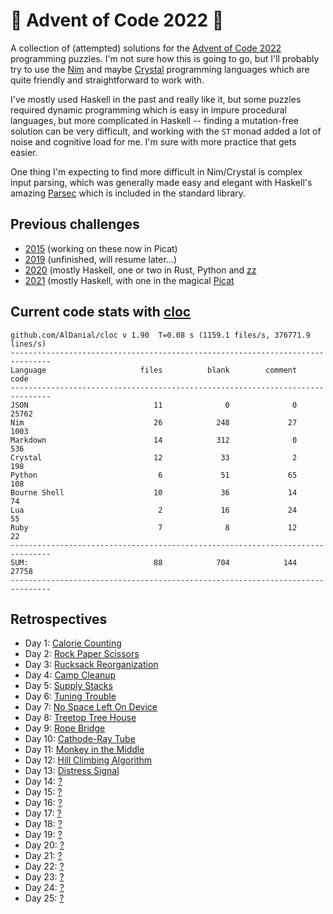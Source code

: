 # 🎄 Advent of Code 2022 🎄

A collection of (attempted) solutions for the [Advent of Code 2022](https://adventofcode.com/2022/) programming puzzles. I'm not sure how this is going to go, but I'll probably try to use the [Nim](https://nim-lang.org) and maybe [Crystal](https://crystal-lang.org) programming languages which are quite friendly and straightforward to work with.

I've mostly used Haskell in the past and really like it, but some puzzles required dynamic programming which is easy in impure procedural languages, but more complicated in Haskell -- finding a mutation-free solution can be very difficult, and working with the `ST` monad added a lot of noise and cognitive load for me. I'm sure with more practice that gets easier.

One thing I'm expecting to find more difficult in Nim/Crystal is complex input parsing, which was generally made easy and elegant with Haskell's amazing [Parsec](https://wiki.haskell.org/Parsec) which is included in the standard library.

## Previous challenges

* [2015](https://github.com/DestyNova/advent_of_code_2015) (working on these now in Picat)
* [2019](https://github.com/destynova/advent_of_code_2019) (unfinished, will resume later...)
* [2020](https://github.com/destynova/advent_of_code_2020) (mostly Haskell, one or two in Rust, Python and [zz](https://github.com/zetzit/zz)
* [2021](https://github.com/destynova/advent_of_code_2021) (mostly Haskell, with one in the magical [Picat](http://www.picat-lang.org)

## Current code stats with [cloc](https://github.com/AlDanial/cloc)

```
github.com/AlDanial/cloc v 1.90  T=0.08 s (1159.1 files/s, 376771.9 lines/s)
-------------------------------------------------------------------------------
Language                     files          blank        comment           code
-------------------------------------------------------------------------------
JSON                            11              0              0          25762
Nim                             26            248             27           1003
Markdown                        14            312              0            536
Crystal                         12             33              2            198
Python                           6             51             65            108
Bourne Shell                    10             36             14             74
Lua                              2             16             24             55
Ruby                             7              8             12             22
-------------------------------------------------------------------------------
SUM:                            88            704            144          27758
-------------------------------------------------------------------------------
```

## Retrospectives

* Day 1: [Calorie Counting](https://github.com/DestyNova/advent_of_code_2022/blob/main/1)
* Day 2: [Rock Paper Scissors](https://github.com/DestyNova/advent_of_code_2022/blob/main/2)
* Day 3: [Rucksack Reorganization](https://github.com/DestyNova/advent_of_code_2022/blob/main/3)
* Day 4: [Camp Cleanup](https://github.com/DestyNova/advent_of_code_2022/blob/main/4)
* Day 5: [Supply Stacks](https://github.com/DestyNova/advent_of_code_2022/blob/main/5)
* Day 6: [Tuning Trouble](https://github.com/DestyNova/advent_of_code_2022/blob/main/6)
* Day 7: [No Space Left On Device](https://github.com/DestyNova/advent_of_code_2022/blob/main/7)
* Day 8: [Treetop Tree House](https://github.com/DestyNova/advent_of_code_2022/blob/main/8)
* Day 9: [Rope Bridge](https://github.com/DestyNova/advent_of_code_2022/blob/main/9)
* Day 10: [Cathode-Ray Tube](https://github.com/DestyNova/advent_of_code_2022/blob/main/10)
* Day 11: [Monkey in the Middle](https://github.com/DestyNova/advent_of_code_2022/blob/main/11)
* Day 12: [Hill Climbing Algorithm](https://github.com/DestyNova/advent_of_code_2022/blob/main/12)
* Day 13: [Distress Signal](https://github.com/DestyNova/advent_of_code_2022/blob/main/13)
* Day 14: [?](https://github.com/DestyNova/advent_of_code_2022/blob/main/14)
* Day 15: [?](https://github.com/DestyNova/advent_of_code_2022/blob/main/15)
* Day 16: [?](https://github.com/DestyNova/advent_of_code_2022/blob/main/16)
* Day 17: [?](https://github.com/DestyNova/advent_of_code_2022/blob/main/17)
* Day 18: [?](https://github.com/DestyNova/advent_of_code_2022/blob/main/18)
* Day 19: [?](https://github.com/DestyNova/advent_of_code_2022/blob/main/19)
* Day 20: [?](https://github.com/DestyNova/advent_of_code_2022/blob/main/20)
* Day 21: [?](https://github.com/DestyNova/advent_of_code_2022/blob/main/21)
* Day 22: [?](https://github.com/DestyNova/advent_of_code_2022/blob/main/22)
* Day 23: [?](https://github.com/DestyNova/advent_of_code_2022/blob/main/23)
* Day 24: [?](https://github.com/DestyNova/advent_of_code_2022/blob/main/24)
* Day 25: [?](https://github.com/DestyNova/advent_of_code_2022/blob/main/25)
